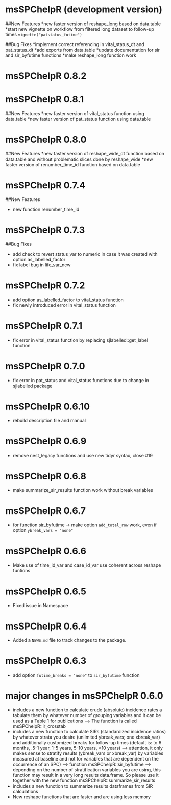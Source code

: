 # msSPChelpR (development version)

##New Features
*new faster version of reshape_long based on data.table 
*start new vignette on workflow from filtered long dataset to follow-up times `vignette("patstatus_futime")` 

##Bug Fixes
*implement correct referencing in vital_status_dt and pat_status_dt
*add exports from data.table
*update documentation for sir and sir_byfutime functions
*make reshape_long function work

# msSPChelpR 0.8.2

# msSPChelpR 0.8.1

##New Features
*new faster version of vital_status function using data.table
*new faster version of pat_status function using data.table

# msSPChelpR 0.8.0

##New Features
*new faster version of reshape_wide_dt function based on data.table and without problematic slices done by reshape_wide
*new faster version of renumber_time_id function based on data.table

# msSPChelpR 0.7.4

##New Features
* new function renumber_time_id

# msSPChelpR 0.7.3

##Bug Fixes
* add check to revert status_var to numeric in case it was created with option as_labelled_factor
* fix label bug in life_var_new

# msSPChelpR 0.7.2
* add option as_labelled_factor to vital_status function
* fix newly introduced error in vital_status function

# msSPChelpR 0.7.1
* fix error in vital_status function by replacing sjlabelled::get_label function

# msSPChelpR 0.7.0
* fix error in pat_status and vital_status functions due to change in sjlabelled package

# msSPChelpR 0.6.10
* rebuild description file and manual

# msSPChelpR 0.6.9

* remove nest_legacy functions and use new tidyr syntax, close #19

# msSPChelpR 0.6.8

* make summarize_sir_results function work without break variables

# msSPChelpR 0.6.7

* for function sir_byfutime -> make option `add_total_row` work, even if option `ybreak_vars = "none"`

# msSPChelpR 0.6.6

* Make use of time_id_var and case_id_var use coherent across reshape funtions

# msSPChelpR 0.6.5

* Fixed issue in Namespace

# msSPChelpR 0.6.4

* Added a `NEWS.md` file to track changes to the package.

# msSPChelpR 0.6.3

* add option `futime_breaks = "none"` to `sir_byfutime` function

# major changes in msSPChelpR 0.6.0

*	includes a new function to calculate crude (absolute) incidence rates a tabulate them by whatever number of grouping variables and it can be used as a Table 1 for publications --> The function is called msSPChelpR::ir_crosstab 
*	includes a new function to calculate SIRs (standardized incidence ratios) by whatever strata you desire (unlimited ybreak_vars; one xbreak_var) and additionally customized breaks for follow-up times (default is: to 6 months, .5-1 year, 1-5 years, 5-10 years, >10 years)
--> attention, it only makes sense to stratify results (ybreak_vars or xbreak_var) by variables measured at baseline and not for variables that are dependent on the occurrence of an SPC)
--> function msSPChelpR::sir_byfutime
--> depending on the number of stratification variables you are using, this function may result in a very long results data.frame. So please use it together with the new function msSPChelpR::summarize_sir_results
*	includes a new function to summarize results dataframes from SIR calculations 
*	New reshape functions that are faster and are using less memory 
